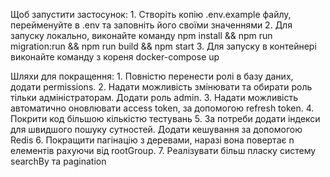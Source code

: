 Щоб запустити застосунок:
    1. Створіть копію .env.example файлу, перейменуйте в .env та заповніть його своїми значеннями
    2. Для запуску локально, виконайте команду npm install && npm run migration:run && npm run build && npm start
    3. Для запуску в контейнері виконайте команду з кореня docker-compose up

Шляхи для покращення:
    1. Повністю перенести ролі в базу даних, додати permissions.
    2. Надати можливість змінювати та обирати роль тільки адміністраторам. Додати роль admin.
    3. Надати можливість автоматично оновлювати access token, за допомогою refresh token.
    4. Покрити код більшою кількістю тестувань
    5. За потреби додати індекси для швидшого пошуку сутностей. Додати кешування за допомогою Redis
    6. Покращити пагінацію з деревами, наразі вона повертає n елементів рахуючи від rootGroup.
    7. Реалізувати більш пласку систему searchBy та pagination